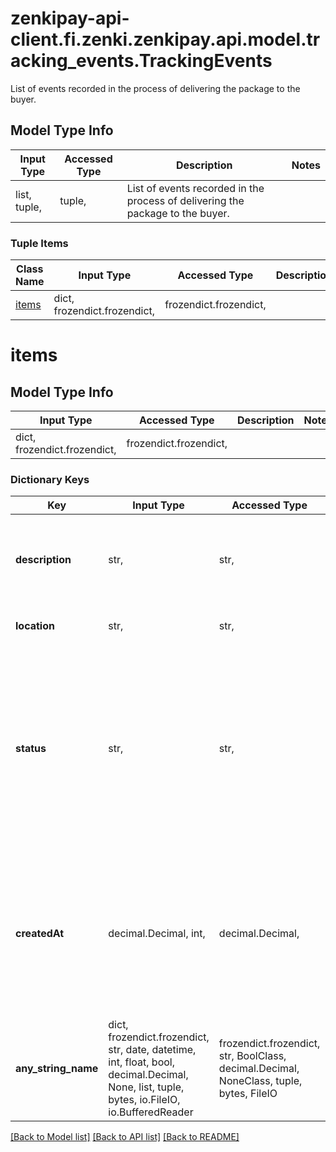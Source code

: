 # zenkipay-api-client.fi.zenki.zenkipay.api.model.tracking_events.TrackingEvents

List of events recorded in the process of delivering the package to the buyer.

## Model Type Info
Input Type | Accessed Type | Description | Notes
------------ | ------------- | ------------- | -------------
list, tuple,  | tuple,  | List of events recorded in the process of delivering the package to the buyer. | 

### Tuple Items
Class Name | Input Type | Accessed Type | Description | Notes
------------- | ------------- | ------------- | ------------- | -------------
[items](#items) | dict, frozendict.frozendict,  | frozendict.frozendict,  |  | 

# items

## Model Type Info
Input Type | Accessed Type | Description | Notes
------------ | ------------- | ------------- | -------------
dict, frozendict.frozendict,  | frozendict.frozendict,  |  | 

### Dictionary Keys
Key | Input Type | Accessed Type | Description | Notes
------------ | ------------- | ------------- | ------------- | -------------
**description** | str,  | str,  | Detail of the error for which the shipment could not be completed or if the product or service was delivered correctly, indicate who received it. | 
**location** | str,  | str,  | Place where the event is triggered and the packet is located. | 
**status** | str,  | str,  | Delivery process states.  Possible values: * TRANSIT              - In delivery process. * DELIVERY             - The product or service has been delivered. * AVAILABLE_FOR_PICKUP - The product or service is ready for the buyer to pick it up at the store. * CANCELED             - The shipment has been cancelled. * FAILED               - There was a problem trying to deliver the product or service. | must be one of ["TRANSIT", "DELIVERY", "AVAILABLE_FOR_PICKUP", "CANCELED", "FAILED", ] 
**createdAt** | decimal.Decimal, int,  | decimal.Decimal,  | Date and time the trace event was logged, in milliseconds and UTC format.  The Unix epoch (or Unix time or POSIX time or Unix timestamp) is the number of seconds elapsed since January 1, 1970 (midnight UTC/GMT), not counting leap seconds (in ISO 8601: 1970-01-01T00: 00:00Z) | [optional] value must be a 64 bit integer
**any_string_name** | dict, frozendict.frozendict, str, date, datetime, int, float, bool, decimal.Decimal, None, list, tuple, bytes, io.FileIO, io.BufferedReader | frozendict.frozendict, str, BoolClass, decimal.Decimal, NoneClass, tuple, bytes, FileIO | any string name can be used but the value must be the correct type | [optional]

[[Back to Model list]](../../README.md#documentation-for-models) [[Back to API list]](../../README.md#documentation-for-api-endpoints) [[Back to README]](../../README.md)

